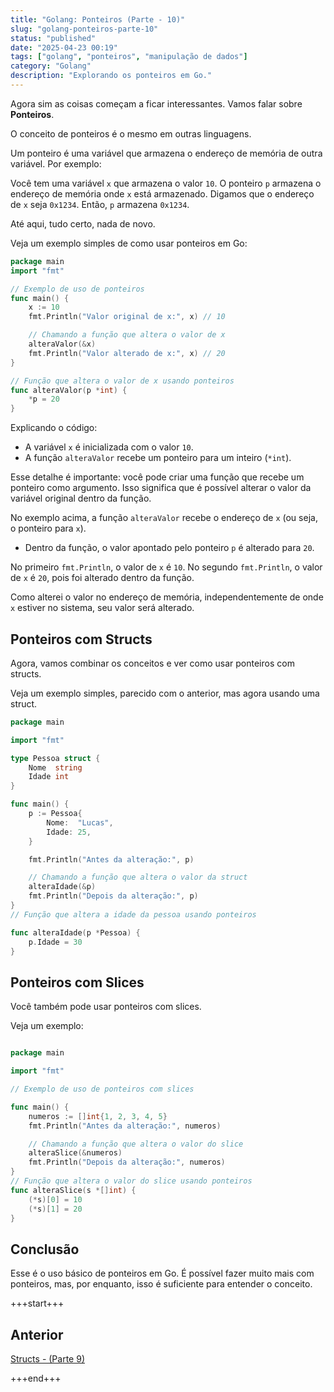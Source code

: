 ```yaml
---
title: "Golang: Ponteiros (Parte - 10)"
slug: "golang-ponteiros-parte-10"
status: "published"
date: "2025-04-23 00:19"
tags: ["golang", "ponteiros", "manipulação de dados"]
category: "Golang"
description: "Explorando os ponteiros em Go."
---
```


Agora sim as coisas começam a ficar interessantes. Vamos falar sobre **Ponteiros**.

O conceito de ponteiros é o mesmo em outras linguagens.

Um ponteiro é uma variável que armazena o endereço de memória de outra variável. Por exemplo:

Você tem uma variável `x` que armazena o valor `10`. O ponteiro `p` armazena o endereço de memória onde `x` está armazenado.
Digamos que o endereço de `x` seja `0x1234`. Então, `p` armazena `0x1234`.

Até aqui, tudo certo, nada de novo.

Veja um exemplo simples de como usar ponteiros em Go:

```go
package main
import "fmt"

// Exemplo de uso de ponteiros
func main() {
    x := 10
    fmt.Println("Valor original de x:", x) // 10

    // Chamando a função que altera o valor de x
    alteraValor(&x)
    fmt.Println("Valor alterado de x:", x) // 20
}

// Função que altera o valor de x usando ponteiros
func alteraValor(p *int) {
    *p = 20
}
```

Explicando o código:

- A variável `x` é inicializada com o valor `10`.
- A função `alteraValor` recebe um ponteiro para um inteiro (`*int`).

Esse detalhe é importante: você pode criar uma função que recebe um ponteiro como argumento. Isso significa que é possível alterar o valor da variável original dentro da função.

No exemplo acima, a função `alteraValor` recebe o endereço de `x` (ou seja, o ponteiro para `x`).
- Dentro da função, o valor apontado pelo ponteiro `p` é alterado para `20`.

No primeiro `fmt.Println`, o valor de `x` é `10`.
No segundo `fmt.Println`, o valor de `x` é `20`, pois foi alterado dentro da função.

Como alterei o valor no endereço de memória, independentemente de onde `x` estiver no sistema, seu valor será alterado.

## Ponteiros com Structs

Agora, vamos combinar os conceitos e ver como usar ponteiros com structs.

Veja um exemplo simples, parecido com o anterior, mas agora usando uma struct.

```go
package main

import "fmt"

type Pessoa struct {
    Nome  string
    Idade int
}

func main() {
    p := Pessoa{
        Nome:  "Lucas",
        Idade: 25,
    }

    fmt.Println("Antes da alteração:", p)

    // Chamando a função que altera o valor da struct
    alteraIdade(&p)
    fmt.Println("Depois da alteração:", p)
}
// Função que altera a idade da pessoa usando ponteiros

func alteraIdade(p *Pessoa) {
    p.Idade = 30
}
```

## Ponteiros com Slices

Você também pode usar ponteiros com slices.

Veja um exemplo:

```go

package main

import "fmt"

// Exemplo de uso de ponteiros com slices

func main() {
    numeros := []int{1, 2, 3, 4, 5}
    fmt.Println("Antes da alteração:", numeros)

    // Chamando a função que altera o valor do slice
    alteraSlice(&numeros)
    fmt.Println("Depois da alteração:", numeros)
}
// Função que altera o valor do slice usando ponteiros
func alteraSlice(s *[]int) {
    (*s)[0] = 10
    (*s)[1] = 20
}
```

## Conclusão

Esse é o uso básico de ponteiros em Go. É possível fazer muito mais com ponteiros, mas, por enquanto, isso é suficiente para entender o conceito.


+++start+++

## Anterior
[Structs - (Parte 9)](9.structs)

+++end+++

